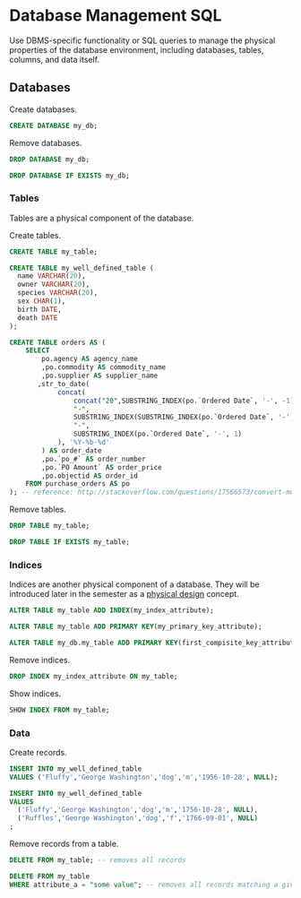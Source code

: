 # Database Management SQL

Use DBMS-specific functionality or SQL queries to manage the physical properties of the database environment, including databases, tables, columns, and data itself.

## Databases

Create databases.

```` sql
CREATE DATABASE my_db;
````

Remove databases.

```` sql
DROP DATABASE my_db;
````

```` sql
DROP DATABASE IF EXISTS my_db;
````

### Tables

Tables are a physical component of the database.

Create tables.

```` sql
CREATE TABLE my_table;
````

```` sql
CREATE TABLE my_well_defined_table (
  name VARCHAR(20),
  owner VARCHAR(20),
  species VARCHAR(20),
  sex CHAR(1),
  birth DATE,
  death DATE
);
````

```` sql
CREATE TABLE orders AS (
    SELECT
        po.agency AS agency_name
        ,po.commodity AS commodity_name
        ,po.supplier AS supplier_name
       ,str_to_date(
            concat(
                concat("20",SUBSTRING_INDEX(po.`Ordered Date`, '-', -1)),
                "-",
                SUBSTRING_INDEX(SUBSTRING_INDEX(po.`Ordered Date`, '-', -2), '-', 1),
                "-",
                SUBSTRING_INDEX(po.`Ordered Date`, '-', 1)
            ), '%Y-%b-%d'
        ) AS order_date
        ,po.`po_#` AS order_number
        ,po.`PO Amount` AS order_price
        ,po.objectid AS order_id
    FROM purchase_orders AS po
); -- reference: http://stackoverflow.com/questions/17566573/convert-month-shortname-to-month-number
````

Remove tables.

```` sql
DROP TABLE my_table;
````

```` sql
DROP TABLE IF EXISTS my_table;
````

### Indices

Indices are another physical component of a database.
 They will be introduced later in the semester
   as a [physical design](/notes/database-design/physical-design.md) concept.

```` sql
ALTER TABLE my_table ADD INDEX(my_index_attribute);
````

```` sql
ALTER TABLE my_table ADD PRIMARY KEY(my_primary_key_attribute);
````

```` sql
ALTER TABLE my_db.my_table ADD PRIMARY KEY(first_compisite_key_attribute, second_compisite_key_attribute, another_compisite_key_attribute);
````

Remove indices.

```` sql
DROP INDEX my_index_attribute ON my_table;
````

Show indices.

```` sql
SHOW INDEX FROM my_table;
````

### Data

Create records.

```` sql
INSERT INTO my_well_defined_table
VALUES ('Fluffy','George Washington','dog','m','1956-10-28', NULL);
````

```` sql
INSERT INTO my_well_defined_table
VALUES
  ('Fluffy','George Washington','dog','m','1756-10-28', NULL),
  ('Ruffles','George Washington','dog','f','1766-09-01', NULL)
;
````

Remove records from a table.

```` sql
DELETE FROM my_table; -- removes all records
````

```` sql
DELETE FROM my_table
WHERE attribute_a = "some value"; -- removes all records matching a given condition (see data analysis lecture notes for more info on the where clause...)
````

